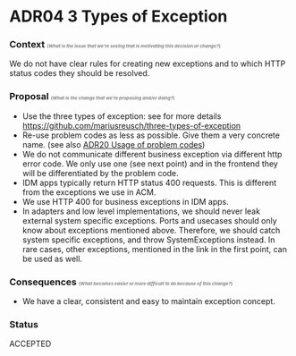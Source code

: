 # ADR04 3 Types of Exception

### Context  <span style="font-size:6pt; color:grey;">(*What is the issue that we're seeing that is motivating this decision or change?*)</span>
We do not have clear rules for creating new exceptions and to which HTTP status codes they should be resolved.


### Proposal  <span style="font-size:6pt; color:grey;">(*What is the change that we're proposing and/or doing?*)</span>
- Use the three types of exception: see for more details https://github.com/mariusreusch/three-types-of-exception
- Re-use problem codes as less as possible. Give them a very concrete name. (see also [ADR20 Usage of problem codes](./20%20-%20Usage%20of%20problem%20codes.md))
- We do not communicate different business exception via different http error code. We only use one (see next point) and in the frontend they will be differentiated by the problem code.
- IDM apps typically return HTTP status 400 requests. This is different from the exceptions we use in ACM.
- We use HTTP 400 for business exceptions in IDM apps.
- In adapters and low level implementations, we should never leak external system specific exceptions. Ports and usecases
  should only know about exceptions mentioned above. Therefore, we should catch system specific exceptions, and throw
  SystemExceptions instead. In rare cases, other exceptions, mentioned in the link in the first point, can be used as well.


### Consequences  <span style="font-size:6pt; color:grey;">(*What becomes easier or more difficult to do because of this change?*)</span>
- We have a clear, consistent and easy to maintain exception concept.


### Status
ACCEPTED
